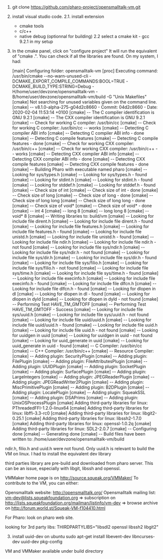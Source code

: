 1. git clone https://github.com/pharo-project/opensmalltalk-vm.git
2. install visual studio code.
2.1. install extension 
	- cmake tools
	- c/c++
	- native debug (optionnal for building)
2.2 select a cmake kit - gcc 9.2.1 in my setup

3. In the cmake panel, click on "configure project"
	It will run the equivalent of "cmake .". You can check if all the libraries are found.
	On my system, I had:
	
	[main] Configuring folder: opensmalltalk-vm 
[proc] Executing command: /usr/bin/cmake --no-warn-unused-cli -DCMAKE_EXPORT_COMPILE_COMMANDS:BOOL=TRUE -DCMAKE_BUILD_TYPE:STRING=Debug -H/home/user/devzone/opensmalltalk-vm -B/home/user/devzone/opensmalltalk-vm/build -G "Unix Makefiles"
[cmake] Not searching for unused variables given on the command line.
[cmake] -- v8.1.0-alpha-275-g04d2c8660 - Commit: 04d2c8660 - Date: 2020-02-04 11:53:14 +0100
[cmake] -- The C compiler identification is GNU 9.2.1
[cmake] -- The CXX compiler identification is GNU 9.2.1
[cmake] -- Check for working C compiler: /usr/bin/cc
[cmake] -- Check for working C compiler: /usr/bin/cc -- works
[cmake] -- Detecting C compiler ABI info
[cmake] -- Detecting C compiler ABI info - done
[cmake] -- Detecting C compile features
[cmake] -- Detecting C compile features - done
[cmake] -- Check for working CXX compiler: /usr/bin/c++
[cmake] -- Check for working CXX compiler: /usr/bin/c++ -- works
[cmake] -- Detecting CXX compiler ABI info
[cmake] -- Detecting CXX compiler ABI info - done
[cmake] -- Detecting CXX compile features
[cmake] -- Detecting CXX compile features - done
[cmake] -- Building Pharo with executable named pharo
[cmake] -- Looking for sys/types.h
[cmake] -- Looking for sys/types.h - found
[cmake] -- Looking for stdint.h
[cmake] -- Looking for stdint.h - found
[cmake] -- Looking for stddef.h
[cmake] -- Looking for stddef.h - found
[cmake] -- Check size of int
[cmake] -- Check size of int - done
[cmake] -- Check size of long
[cmake] -- Check size of long - done
[cmake] -- Check size of long long
[cmake] -- Check size of long long - done
[cmake] -- Check size of void*
[cmake] -- Check size of void* - done
[cmake] -- int 4
[cmake] -- long 8
[cmake] -- long long 8
[cmake] -- void* 8
[cmake] -- Writing libraries to: build/vm
[cmake] -- Looking for include file dirent.h
[cmake] -- Looking for include file dirent.h - found
[cmake] -- Looking for include file features.h
[cmake] -- Looking for include file features.h - found
[cmake] -- Looking for include file unistd.h
[cmake] -- Looking for include file unistd.h - found
[cmake] -- Looking for include file ndir.h
[cmake] -- Looking for include file ndir.h - not found
[cmake] -- Looking for include file sys/ndir.h
[cmake] -- Looking for include file sys/ndir.h - not found
[cmake] -- Looking for include file sys/dir.h
[cmake] -- Looking for include file sys/dir.h - found
[cmake] -- Looking for include file sys/filio.h
[cmake] -- Looking for include file sys/filio.h - not found
[cmake] -- Looking for include file sys/time.h
[cmake] -- Looking for include file sys/time.h - found
[cmake] -- Looking for include file execinfo.h
[cmake] -- Looking for include file execinfo.h - found
[cmake] -- Looking for include file dlfcn.h
[cmake] -- Looking for include file dlfcn.h - found
[cmake] -- Looking for dlopen in dl
[cmake] -- Looking for dlopen in dl - found
[cmake] -- Looking for dlopen in dyld
[cmake] -- Looking for dlopen in dyld - not found
[cmake] -- Performing Test HAVE_TM_GMTOFF
[cmake] -- Performing Test HAVE_TM_GMTOFF - Success
[cmake] -- Looking for include file sys/uuid.h
[cmake] -- Looking for include file sys/uuid.h - not found
[cmake] -- Looking for include file uuid/uuid.h
[cmake] -- Looking for include file uuid/uuid.h - found
[cmake] -- Looking for include file uuid.h
[cmake] -- Looking for include file uuid.h - not found
[cmake] -- Looking for uuidgen in uuid
[cmake] -- Looking for uuidgen in uuid - not found
[cmake] -- Looking for uuid_generate in uuid
[cmake] -- Looking for uuid_generate in uuid - found
[cmake] -- C Compiler: /usr/bin/cc
[cmake] -- C++ Compiler: /usr/bin/c++
[cmake] -- Resource Compiler: 
[cmake] -- Adding plugin: SecurityPlugin
[cmake] -- Adding plugin: FilePlugin
[cmake] -- Adding plugin: FileAttributesPlugin
[cmake] -- Adding plugin: UUIDPlugin
[cmake] -- Adding plugin: SocketPlugin
[cmake] -- Adding plugin: SurfacePlugin
[cmake] -- Adding plugin: LargeIntegers
[cmake] -- Adding plugin: JPEGReaderPlugin
[cmake] -- Adding plugin: JPEGReadWriter2Plugin
[cmake] -- Adding plugin: MiscPrimitivePlugin
[cmake] -- Adding plugin: B2DPlugin
[cmake] -- Adding plugin: LocalePlugin
[cmake] -- Adding plugin: SqueakSSL
[cmake] -- Adding plugin: DSAPrims
[cmake] -- Adding plugin: UnixOSProcessPlugin
[cmake] Adding third-party libraries for linux: PThreadedFFI-1.2.0-linux64
[cmake] Adding third-party libraries for linux: libffi-3.3-rc0
[cmake] Adding third-party libraries for linux: libgit2-0.25.1
[cmake] Adding third-party libraries for linux: libssh2-1.7.0
[cmake] Adding third-party libraries for linux: openssl-1.0.2q
[cmake] Adding third-party libraries for linux: SDL2-2.0.7
[cmake] -- Configuring done
[cmake] -- Generating done
[cmake] -- Build files have been written to: /home/user/devzone/opensmalltalk-vm/build

ndir.h, filio.h and uuid.h were not found. Only uuid.h is relevant to build the VM on linux. 
I had to install the equivalent dev library

third parties library are pre-build and downloaded from pharo server. This can be an issue,
especially with libgit, libssh and openssl. 

VMMaker home page is on http://source.squeak.org/VMMaker/
To contribute to the VM, you can either:

Opensmalltalk website:  http://opensmalltalk.org/
Opensmalltalk mailing list: vm-dev@lists.squeakfoundation.org
=> subscription on http://lists.squeakfoundation.org/mailman/listinfo/vm-dev
=> browse archive on http://forum.world.st/Squeak-VM-f104410.html

For Pharo: look on pharo web site.

looking for 3rd party libs:
THIRDPARTYLIBS="libsdl2 openssl libssh2 libgit2"


3. install uuid-dev on ubuntu
sudo apt-get install libevent-dev libncurses-dev uuid-dev pkg-config 

VM and VMMaker available under build directory
